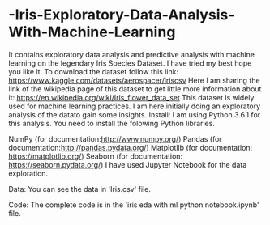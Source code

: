 # -Iris-Exploratory-Data-Analysis-With-Machine-Learning
It contains exploratory data analysis and predictive analysis with machine learning on the legendary Iris Species Dataset. I have tried my best hope you like it.
To download the dataset follow this link:
https://www.kaggle.com/datasets/aerospacer/iriscsv
Here I am sharing the link of the wikipedia page of this dataset to get little more information about it: https://en.wikipedia.org/wiki/Iris_flower_data_set
This dataset is widely used for machine learning practices. I am here initially doing an exploratory analysis of the datato gain some insights.
Install:
I am using Python 3.6.1 for this analysis. You need to install the folowing Python libraries.

NumPy (for documentation:http://www.numpy.org/)
Pandas (for documentation:http://pandas.pydata.org/)
Matplotlib (for documentation: https://matplotlib.org/)
Seaborn (for documentation: https://seaborn.pydata.org/)
I have used Jupyter Notebook for the data exploration.

Data:
You can see the data in 'Iris.csv' file.

Code:
The complete code is in the 'iris eda with ml python notebook.ipynb' file.
